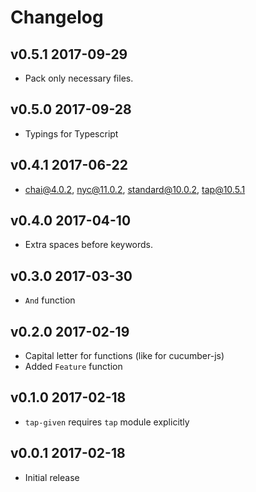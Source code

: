 # Changelog

## v0.5.1 2017-09-29

  * Pack only necessary files.

## v0.5.0 2017-09-28

  * Typings for Typescript

## v0.4.1 2017-06-22

  * chai@4.0.2, nyc@11.0.2, standard@10.0.2, tap@10.5.1

## v0.4.0 2017-04-10

  * Extra spaces before keywords.

## v0.3.0 2017-03-30

  * `And` function

## v0.2.0 2017-02-19

  * Capital letter for functions (like for cucumber-js)
  * Added `Feature` function

## v0.1.0 2017-02-18

  * `tap-given` requires `tap` module explicitly

## v0.0.1 2017-02-18

  * Initial release

